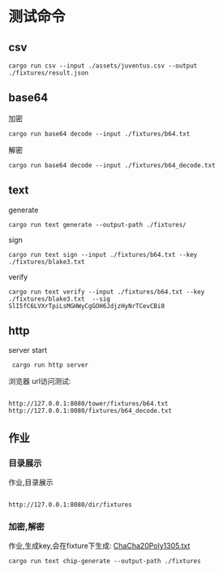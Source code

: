 # 测试命令

## csv

```shell
cargo run csv --input ./assets/juventus.csv --output ./fixtures/result.json
```


## base64

加密
```shell
cargo run base64 decode --input ./fixtures/b64.txt
```
解密
```shell
cargo run base64 decode --input ./fixtures/b64_decode.txt
```

## text

generate
```shell
cargo run text generate --output-path ./fixtures/ 
```

sign
```shell
cargo run text sign --input ./fixtures/b64.txt --key ./fixtures/blake3.txt 
```

verify
```shell
cargo run text verify --input ./fixtures/b64.txt --key ./fixtures/blake3.txt  --sig SlI5fC6LVXrTpiLsMGHWyCgGOH6JdjzHyNrTCevCBi0
```

## http

server start
```shell
 cargo run http server  

```

浏览器 url访问测试:
```url

http://127.0.0.1:8080/tower/fixtures/b64.txt
http://127.0.0.1:8080/fixtures/b64_decode.txt

```
## 作业
### 目录展示
作业,目录展示
```shell

http://127.0.0.1:8080/dir/fixtures

```
### 加密,解密
作业,生成key,会在fixture下生成: [ChaCha20Poly1305.txt](..%2Ffixtures%2FChaCha20Poly1305.txt)
```shell
cargo run text chip-generate --output-path ./fixtures
```

